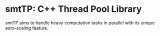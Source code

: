 # smtTP: C++ Thread Pool Library
smtTP aims to handle heavy computation tasks in parallel with its unique auto-scaling feature.
